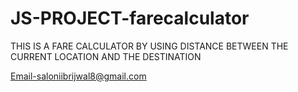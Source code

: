 # JS-PROJECT-farecalculator

THIS IS A FARE CALCULATOR BY USING DISTANCE BETWEEN THE CURRENT LOCATION AND THE DESTINATION

Email-saloniibrijwal8@gmail.com

